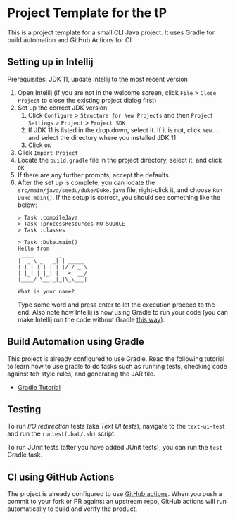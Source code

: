 # Project Template for the tP

This is a project template for a small CLI Java project. It uses Gradle for build automation and GitHub Actions for CI.

## Setting up in Intellij

Prerequisites: JDK 11, update Intellij to the most recent version

1. Open Intellij (if you are not in the welcome screen, click `File` > `Close Project` to close the existing project dialog first)
1. Set up the correct JDK version
   1. Click `Configure` > `Structure for New Projects` and then `Project Settings` > `Project` > `Project SDK`
   1. If JDK 11 is listed in the drop down, select it. If it is not, click `New...` and select the directory where you installed JDK 11
   1. Click `OK`
1. Click `Import Project`
1. Locate the `build.gradle` file in the project directory, select it, and click `OK`
1. If there are any further prompts, accept the defaults.
1. After the set up is complete, you can locate the `src/main/java/seedu/duke/Duke.java` file, right-click it, and choose `Run Duke.main()`. If the setup is correct, you should see something like the below:
   ```
   > Task :compileJava
   > Task :processResources NO-SOURCE
   > Task :classes
   
   > Task :Duke.main()
   Hello from
    ____        _        
   |  _ \ _   _| | _____ 
   | | | | | | | |/ / _ \
   | |_| | |_| |   <  __/
   |____/ \__,_|_|\_\___|
   
   What is your name?
   ```
   Type some word and press enter to let the execution proceed to the end. Also note how Intellij is now using Gradle to run your code (you can make Intellij run the code without Gradle [this way](tutorials/assets/RunUsingIntellij.png)).

## Build Automation using Gradle

This project is already configured to use Gradle. Read the following tutorial to learn how to use gradle to do tasks such as running tests, checking code against teh style rules, and generating the JAR file.
 
* [Gradle Tutorial](tutorials/gradleTutorial.md)

## Testing

To run _I/O redirection_ tests (aka _Text UI tests_), navigate to the `text-ui-test` and run the `runtest(.bat/.sh)` script.

To run JUnit tests (after you have added JUnit tests), you can run the `test` Gradle task.

## CI using GitHub Actions

The project is already configured to use [GitHub actions](https://github.com/features/actions). When you push a commit to your fork or PR against an upstream repo, GitHub actions will run automatically to build and verify the product.